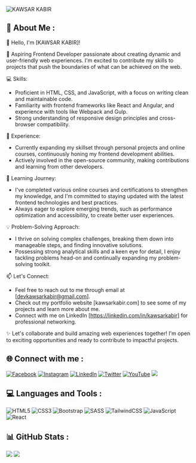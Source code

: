 ![KAWSAR KABIR](https://pbs.twimg.com/profile_banners/1495128278180724736/1676649510/1500x500)

## 💫 About Me :

👋 Hello, I'm [KAWSAR KABIR]!

🚀 Aspiring Frontend Developer passionate about creating dynamic and user-friendly web experiences. I'm excited to contribute my skills to projects that push the boundaries of what can be achieved on the web.

💻 Skills:
- Proficient in HTML, CSS, and JavaScript, with a focus on writing clean and maintainable code.
- Familiarity with frontend frameworks like React and Angular, and experience with tools like Webpack and Gulp.
- Strong understanding of responsive design principles and cross-browser compatibility.

🔨 Experience:
- Currently expanding my skillset through personal projects and online courses, continuously honing my frontend development abilities.
- Actively involved in the open-source community, making contributions and learning from other developers.

🌱 Learning Journey:
- I've completed various online courses and certifications to strengthen my knowledge, and I'm committed to staying updated with the latest frontend technologies and best practices.
- Always eager to explore emerging trends, such as performance optimization and accessibility, to create better user experiences.

💡 Problem-Solving Approach:
- I thrive on solving complex challenges, breaking them down into manageable steps, and finding innovative solutions.
- Possessing strong analytical skills and a keen eye for detail, I enjoy tackling problems head-on and continually expanding my problem-solving toolkit.

📫 Let's Connect:
- Feel free to reach out to me through email at [devkawsarkabir@gmail.com].
- Check out my portfolio website [kawsarkabir.com] to see some of my projects and learn more about me.
- Connect with me on LinkedIn [https://linkedin.com/in/kawsarkabir] for professional networking.

✨ Let's collaborate and build amazing web experiences together! I'm open to exciting opportunities and ready to contribute to impactful projects.

## 🌐 Connect with me :

[![Facebook](https://camo.githubusercontent.com/2d1ffa69dd491ebeca01b2098cf8233dd09950ff5895abccd5b455ca442abc59/68747470733a2f2f696d672e736869656c64732e696f2f62616467652f46616365626f6f6b2d3138373746323f7374796c653d666f722d7468652d6261646765266c6f676f3d66616365626f6f6b266c6f676f436f6c6f723d7768697465)](https://facebook.com/devkawsarkabir) [![Instagram](https://img.shields.io/badge/-Instagram-%23E4405F?style=for-the-badge&logo=instagram&logoColor=white)](https://instagram.com/devkawsarkabir) [![LinkedIn](https://img.shields.io/badge/-LinkedIn-%230077B5?style=for-the-badge&logo=linkedin&logoColor=white)](https://linkedin.com/in/kawsarkabir) [![Twitter](https://img.shields.io/badge/Twitter-%231DA1F2?style=for-the-badge&logo=Twitter&logoColor=white)](https://twitter.com/devkawsarkabir) [![YouTube](https://img.shields.io/badge/YouTube-%23FF0000?style=for-the-badge&logo=YouTube&logoColor=white)](https://youtube.com/@https://www.youtube.com/channel/UCN_nLu0fhDt59ir-9kZA18g) [![](https://visitcount.itsvg.in/api?id=kawsarkabir&icon=0&color=0)](https://visitcount.itsvg.in)

## 💻 Languages and Tools :

![HTML5](https://img.shields.io/badge/html5-%23E34F26.svg?style=for-the-badge&logo=html5&logoColor=white) ![CSS3](https://img.shields.io/badge/css3-%231572B6.svg?style=for-the-badge&logo=css3&logoColor=white) ![Bootstrap](https://img.shields.io/badge/bootstrap-%23563D7C.svg?style=for-the-badge&logo=bootstrap&logoColor=white) ![SASS](https://img.shields.io/badge/SASS-hotpink.svg?style=for-the-badge&logo=SASS&logoColor=white) ![TailwindCSS](https://img.shields.io/badge/tailwindcss-%2338B2AC.svg?style=for-the-badge&logo=tailwind-css&logoColor=white) ![JavaScript](https://img.shields.io/badge/javascript-%23323330.svg?style=for-the-badge&logo=javascript&logoColor=%23F7DF1E) ![React](https://img.shields.io/badge/react-%2320232a.svg?style=for-the-badge&logo=react&logoColor=%2361DAFB)

## 📊 GitHub Stats :

![](https://github-readme-stats.vercel.app/api?username=kawsarkabir&theme=radical&hide_border=false&include_all_commits=false&count_private=false)
![](https://github-readme-stats.vercel.app/api/top-langs/?username=kawsarkabir&theme=radical&hide_border=false&include_all_commits=false&count_private=false&layout=compact)
